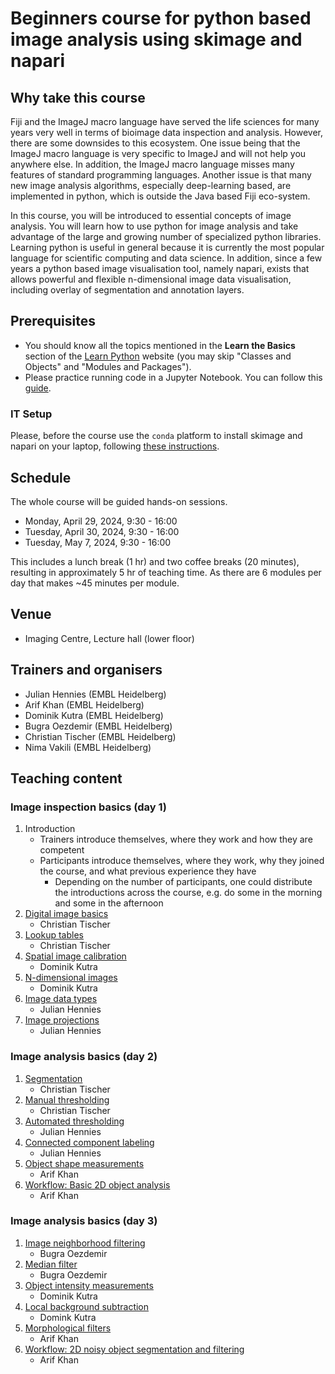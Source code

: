 # Beginners course for python based image analysis using skimage and napari

## Why take this course

Fiji and the ImageJ macro language have served the life sciences for many years very well in terms of bioimage data inspection and analysis. However, there are some downsides to this ecosystem. One issue being that the ImageJ macro language is very specific to ImageJ and will not help you anywhere else. In addition, the ImageJ macro language misses many features of standard programming languages. Another issue is that many new image analysis algorithms, especially deep-learning based, are implemented in python, which is outside the Java based Fiji eco-system.

In this course, you will be introduced to essential concepts of image analysis. You will learn how to use python for image analysis and take advantage of the large and growing number of specialized python libraries. Learning python is useful in general because it is currently the most popular language for scientific computing and data science. In addition, since a few years a python based image visualisation tool, namely napari, exists that allows powerful and flexible n-dimensional image data visualisation, including overlay of segmentation and annotation layers.

## Prerequisites

* You should know all the topics mentioned in the **Learn the Basics** section of the [Learn Python](https://www.learnpython.org/en/Welcome) website (you may skip "Classes and Objects" and "Modules and Packages").
* Please practice running code in a Jupyter Notebook. You can follow this [guide](https://jupyter.org/try-jupyter/retro/notebooks/?path=notebooks/Intro.ipynb).

### IT Setup

Please, before the course use the `conda` platform to install skimage and napari on your laptop, following [these instructions](https://neubias.github.io/training-resources/tool_installation/index.html#skimage_napari). 

## Schedule

The whole course will be guided hands-on sessions.

- Monday, April 29, 2024, 9:30 - 16:00 
- Tuesday, April 30, 2024, 9:30 - 16:00
- Tuesday, May 7, 2024, 9:30 - 16:00

This includes a lunch break (1 hr) and two coffee breaks (20 minutes), resulting in approximately 5 hr of teaching time.
As there are 6 modules per day that makes ~45 minutes per module.

## Venue

- Imaging Centre, Lecture hall (lower floor)

## Trainers and organisers

- Julian Hennies (EMBL Heidelberg)
- Arif Khan (EMBL Heidelberg)
- Dominik Kutra (EMBL Heidelberg)
- Bugra Oezdemir (EMBL Heidelberg)
- Christian Tischer (EMBL Heidelberg)
- Nima Vakili (EMBL Heidelberg)

## Teaching content

### Image inspection basics (day 1)

1. Introduction
    - Trainers introduce themselves, where they work and how they are competent
    - Participants introduce themselves, where they work, why they joined the course, and what previous experience they have
        - Depending on the number of participants, one could distribute the introductions across the course, e.g. do some in the morning and some in the afternoon
1. [Digital image basics](https://neubias.github.io/training-resources/pixels/index.html)
    - Christian Tischer 
1. [Lookup tables](https://neubias.github.io/training-resources/lut/index.html)
    - Christian Tischer
1. [Spatial image calibration](https://neubias.github.io/training-resources/spatial_calibration/index.html) 
    - Dominik Kutra
1. [N-dimensional images](https://neubias.github.io/training-resources/multidimensional_image_basics/index.html)
    - Dominik Kutra
1. [Image data types](https://neubias.github.io/training-resources/datatypes/index.html) 
    - Julian Hennies
1. [Image projections](https://neubias.github.io/training-resources/projections/index.html)
    - Julian Hennies

### Image analysis basics (day 2)

1. [Segmentation](https://neubias.github.io/training-resources/segmentation/index.html)
    - Christian Tischer
1. [Manual thresholding](https://neubias.github.io/training-resources/binarization/index.html)
    - Christian Tischer
1. [Automated thresholding](https://neubias.github.io/training-resources/auto_threshold/index.html) 
    - Julian Hennies
1. [Connected component labeling](https://neubias.github.io/training-resources/connected_components/index.html)
    - Julian Hennies
1. [Object shape measurements](https://neubias.github.io/training-resources/measure_shapes/index.html)
    - Arif Khan
1. [Workflow: Basic 2D object analysis](https://neubias.github.io/training-resources/workflow_segment_2d_nuclei_measure_shape/index.html)
    - Arif Khan

### Image analysis basics (day 3)

1. [Image neighborhood filtering](https://neubias.github.io/training-resources/filter_neighbourhood/index.html)
    - Bugra Oezdemir
1. [Median filter](https://neubias.github.io/training-resources/median_filter/index.html)
    - Bugra Oezdemir
1. [Object intensity measurements](https://neubias.github.io/training-resources/measure_intensities/index.html)
    - Dominik Kutra
1. [Local background subtraction](https://neubias.github.io/training-resources/local_background_correction/index.html)
    - Domink Kutra
1. [Morphological filters](https://neubias.github.io/training-resources/filter_morphological/index.html)
    - Arif Khan
1. [Workflow: 2D noisy object segmentation and filtering](https://neubias.github.io/training-resources/workflow_segment_2d_noisy_nuclei_filter_objects_measure_shape/index.html)
    - Arif Khan
